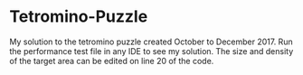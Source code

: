 # Tetromino-Puzzle
My solution to the tetromino puzzle created October to December 2017. Run the performance test file in any IDE to see my solution. The size and density of the target area can be edited on line 20 of the code.
